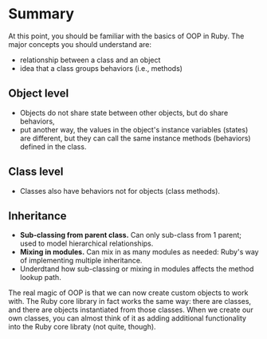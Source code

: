 # Summary

At this point, you should be familiar with the basics of OOP in Ruby. The major concepts you should understand are:

- relationship between a class and an object
- idea that a class groups behaviors (i.e., methods)

## Object level

- Objects do not share state between other objects, but do share behaviors,
- put another way, the values in the object's instance variables (states) are different, but they can call the same instance methods (behaviors) defined in the class.

## Class level

- Classes also have behaviors not for objects (class methods).

## Inheritance

- **Sub-classing from parent class.** Can only sub-class from 1 parent; used to model hierarchical relationships.
- **Mixing in modules.** Can mix in as many modules as needed: Ruby's way of implementing multiple inheritance.
- Underdtand how sub-classing or mixing in modules affects the method lookup path.

The real magic of OOP is that we can now create custom objects to work with. The Ruby core library in fact works the same way: there are classes, and there are objects instantiated from those classes. When we create our own classes, you can almost think of it as adding additional functionality into the Ruby core libraty (not quite, though).
